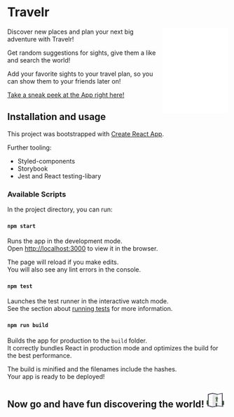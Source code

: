 # Travelr

<img src="./client/src/icons/travelers.svg" align="right" width="150">
Discover new places and plan your next big adventure with Travelr!

Get random suggestions for sights, give them a like and search the world!

Add your favorite sights to your travel plan, so you can show them to your friends later on!

[Take a sneak peek at the App right here!](https://victoria-capstone-project.herokuapp.com/)

## Installation and usage

This project was bootstrapped with [Create React App](https://github.com/facebook/create-react-app).

Further tooling:

- Styled-components
- Storybook
- Jest and React testing-libary

### Available Scripts

In the project directory, you can run:

#### `npm start`

Runs the app in the development mode.\
Open [http://localhost:3000](http://localhost:3000) to view it in the browser.

The page will reload if you make edits.\
You will also see any lint errors in the console.

#### `npm test`

Launches the test runner in the interactive watch mode.\
See the section about [running tests](https://facebook.github.io/create-react-app/docs/running-tests) for more information.

#### `npm run build`

Builds the app for production to the `build` folder.\
It correctly bundles React in production mode and optimizes the build for the best performance.

The build is minified and the filenames include the hashes.\
Your app is ready to be deployed!

## Now go and have fun discovering the world! <img src="./src/icons/map.svg" width="40">
